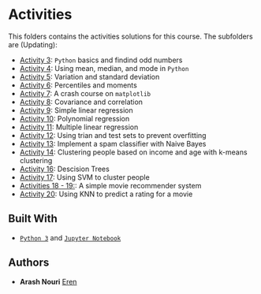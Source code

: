# Activities

This folders contains the activities solutions for this course. The subfolders are (Updating): 
* [Activity 3](https://github.com/arasharn/Data-Science-Deep-Learning-Machine-Learning-with-Python/tree/master/Activities/Activity%203): `Python` basics and findind odd numbers
* [Activity 4](https://github.com/arasharn/Data-Science-Deep-Learning-Machine-Learning-with-Python/tree/master/Activities/Activity%204): Using mean, median, and mode in `Python`
* [Activity 5](): Variation and standard deviation
* [Activity 6](): Percentiles and moments
* [Activity 7](): A crash course on `matplotlib`
* [Activity 8](): Covariance and correlation
* [Activity 9](): Simple linear regression
* [Activity 10](https://github.com/arasharn/Data-Science-Deep-Learning-Machine-Learning-with-Python/tree/master/Activities/Activity%2010): Polynomial regression
* [Activity 11](https://github.com/arasharn/Data-Science-Deep-Learning-Machine-Learning-with-Python/tree/master/Activities/Activity%2011): Multiple linear regression
* [Activity 12](https://github.com/arasharn/Data-Science-Deep-Learning-Machine-Learning-with-Python/tree/master/Activities/Activity%2012): Using trian and test sets to prevent overfitting
* [Activity 13](https://github.com/arasharn/Data-Science-Deep-Learning-Machine-Learning-with-Python/tree/master/Activities/Activity%2013): Implement a spam classifier with Naive Bayes 
* [Activity 14](https://github.com/arasharn/Data-Science-Deep-Learning-Machine-Learning-with-Python/tree/master/Activities/Activity%2014): Clustering people based on income and age with k-means clustering
* [Activity 16](https://github.com/arasharn/Data-Science-Deep-Learning-Machine-Learning-with-Python/tree/master/Activities/Activity%2016): Descision Trees
* [Activity 17](https://github.com/arasharn/Data-Science-Deep-Learning-Machine-Learning-with-Python/tree/master/Activities/Activity%2017): Using SVM to cluster people
* [Activities 18 - 19:](https://github.com/arasharn/Data-Science-Deep-Learning-Machine-Learning-with-Python/tree/master/Activities/Activities%2018%20-%2019): A simple movie recommender system
* [Activity 20](https://github.com/arasharn/Data-Science-Deep-Learning-Machine-Learning-with-Python/tree/master/Activities/Activity%2020): Using KNN to predict a rating for a movie

## Built With

* [`Python 3`](https://www.python.org/download/releases/3.0/) and [`Jupyter Notebook`](http://jupyter.org)

## Authors

* **Arash Nouri** [Eren](https://github.com/arasharn)

